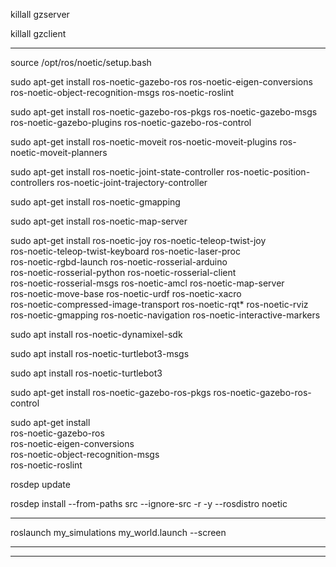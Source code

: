 killall gzserver

killall gzclient

---------------------------

source /opt/ros/noetic/setup.bash 

sudo apt-get install ros-noetic-gazebo-ros ros-noetic-eigen-conversions ros-noetic-object-recognition-msgs ros-noetic-roslint

sudo apt-get install ros-noetic-gazebo-ros-pkgs ros-noetic-gazebo-msgs ros-noetic-gazebo-plugins ros-noetic-gazebo-ros-control

sudo apt-get install ros-noetic-moveit ros-noetic-moveit-plugins ros-noetic-moveit-planners

sudo apt-get install ros-noetic-joint-state-controller ros-noetic-position-controllers ros-noetic-joint-trajectory-controller

sudo apt-get install ros-noetic-gmapping

sudo apt-get install ros-noetic-map-server

sudo apt-get install ros-noetic-joy ros-noetic-teleop-twist-joy \
  ros-noetic-teleop-twist-keyboard ros-noetic-laser-proc \
  ros-noetic-rgbd-launch ros-noetic-rosserial-arduino \
  ros-noetic-rosserial-python ros-noetic-rosserial-client \
  ros-noetic-rosserial-msgs ros-noetic-amcl ros-noetic-map-server \
  ros-noetic-move-base ros-noetic-urdf ros-noetic-xacro \
  ros-noetic-compressed-image-transport ros-noetic-rqt* ros-noetic-rviz \
  ros-noetic-gmapping ros-noetic-navigation ros-noetic-interactive-markers
  
sudo apt install ros-noetic-dynamixel-sdk

sudo apt install ros-noetic-turtlebot3-msgs

sudo apt install ros-noetic-turtlebot3  

sudo apt-get install ros-noetic-gazebo-ros-pkgs ros-noetic-gazebo-ros-control

sudo apt-get install \
    ros-noetic-gazebo-ros \
    ros-noetic-eigen-conversions \
    ros-noetic-object-recognition-msgs \
    ros-noetic-roslint
    
rosdep update

rosdep install --from-paths src --ignore-src -r -y --rosdistro noetic    

---------------------------

roslaunch my_simulations my_world.launch --screen

---------------------------

---------------------------
